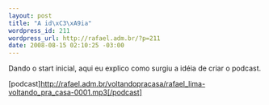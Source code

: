 ```yaml
--- 
layout: post
title: "A id\xC3\xA9ia"
wordpress_id: 211
wordpress_url: http://rafael.adm.br/?p=211
date: 2008-08-15 02:10:25 -03:00
---
```

Dando o start inicial, aqui eu explico como surgiu a idéia de criar o podcast.

[podcast]http://rafael.adm.br/voltandopracasa/rafael_lima-voltando_pra_casa-0001.mp3[/podcast]
